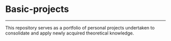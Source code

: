 # Basic-projects
---------------------------------------------------------------------------------------------------------------------------------
This repository serves as a portfolio of personal projects undertaken to consolidate and apply newly acquired theoretical knowledge.

